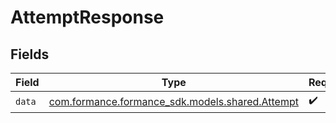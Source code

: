 # AttemptResponse


## Fields

| Field                                                                             | Type                                                                              | Required                                                                          | Description                                                                       |
| --------------------------------------------------------------------------------- | --------------------------------------------------------------------------------- | --------------------------------------------------------------------------------- | --------------------------------------------------------------------------------- |
| `data`                                                                            | [com.formance.formance_sdk.models.shared.Attempt](../../models/shared/Attempt.md) | :heavy_check_mark:                                                                | N/A                                                                               |